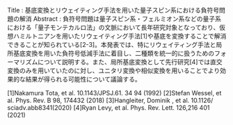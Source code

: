 Title : 基底変換とリウェイティング手法を用いた量子スピン系における負符号問題の解消
Abstract : 負符号問題は量子スピン系・フェルミオン系などの量子系における「量子モンテカルロ法」の文脈において長年研究対象となっており、仮想ハミルトニアンを用いたリウェイティング手法[1]や基底を変換することで解消できることが知られている[2-3]。本発表では、特にリウェイティング手法と局所基底変換を用いた負符号低減手法に着目し、二種類を統一的に扱うためのフォーマリズムについて説明する。また、局所基底変換として先行研究[4]では直交変換のみを用いていたのに対し、ユニタリ変換や相似変換を用いることでより効果的な結果が得られる可能性について議論する。

[1]Nakamura Tota, et al. 10.1143/JPSJ.61. 34 94 (1992)
[2]Stefan Wessel, et al. Phys. Rev. B 98, 174432 (2018) 
[3]Hangleiter, Dominik , et al. 10.1126/ sciadv.abb8341(2020)
[4]Ryan Levy, et al. Phys. Rev. Lett. 126,216 401 (2021) 